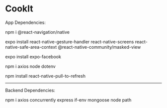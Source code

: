 # CookIt

App Dependencies:

npm i @react-navigation/native

expo install react-native-gesture-handler react-native-screens react-native-safe-area-context @react-native-community/masked-view

expo install expo-facebook

npm i axios node dotenv

npm install react-native-pull-to-refresh

---------------------------------------------

Backend Dependencies:

npm i axios concurrently express if-env mongoose node path
